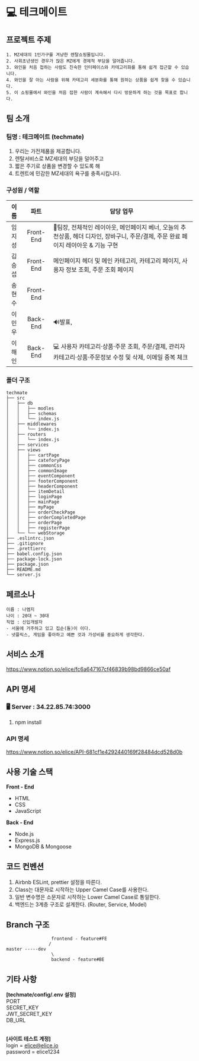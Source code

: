 # 💻 테크메이트


## 프로젝트 주제

```
1. MZ세대의 1인가구를 겨냥한 렌탈쇼핑몰입니다.
2. 사회초년생인 경우가 많은 MZ에게 경제적 부담을 덜어줍니다.
3. 와인을 처음 접하는 사람도 친숙한 인터페이스와 카테고리화를 통해 쉽게 접근할 수 있습니다.
4. 와인을 잘 아는 사람을 위해 카테고리 세분화를 통해 원하는 상품을 쉽게 찾을 수 있습니다.
5. 이 쇼핑몰에서 와인을 처음 접한 사람이 계속해서 다시 방문하게 하는 것을 목표로 합니다.
```

## 팀 소개

### **팀명 : 테크메이트 (techmate)**

1. 우리는 가전제품을 제공합니다.
2. 렌탈서비스로 MZ세대의 부담을 덜어주고
3. 짧은 주기로 상품을 변경할 수 있도록 해
4. 트렌트에 민감한 MZ세대의 욕구를 충족시킵니다.

### 구성원 / 역할

|  이름  |   파트   | 담당 업무                                                                                                                                                            |
| :----: | :-------: | -------------------------------------------------------------------------------------------------------------------------------------------------------------------- |
| 임지성 | Front-End | 👑팀장, 전체적인 레이아웃, 메인페이지 베너, 오늘의 추천상품, 헤더 디자인, 장바구니, 주문/결제, 주문 완료 페이지 레이아웃 & 기능 구현 |
| 김승섭 | Front-End | 메인페이지 헤더 및 메인 카테고리, 카테고리 페이지, 사용자 정보 조회, 주문 조회 페이지 |
| 송현수 | Front-End | | 💻 사용자 상품 페이지, 회원가입, 로그인 페이지, 메인페이지 푸터 레이아웃 및 기능 구현 
| 이민우 | Back-End | 🔊발표, |
| 이해인 | Back-End | 💻 사용자 카테고리·상품·주문 조회, 주문/결제, 관리자 카테고리·상품·주문정보 수정 및 삭제, 이메일 중복 체크 |

### 폴더 구조

```
techmate
├── src   
│   ├── db
│   │   ├── modles
│   │   ├── schemas
│   │   └── index.js
│   ├── middlewares
│   │   └── index.js
│   ├── routers
│   │   └── index.js
│   ├── services
│   ├── views
│   │   ├── cartPage
│   │   ├── cateforyPage
│   │   ├── commonCss
│   │   ├── commonImage
│   │   ├── eventComponent
│   │   ├── footerComponent
│   │   ├── headerComponent
│   │   ├── itemDetail
│   │   ├── loginPage
│   │   ├── mainPage
│   │   ├── myPage
│   │   ├── orderCheckPage
│   │   ├── orderCompletedPage
│   │   ├── orderPage
│   │   ├── registerPage
│   └── └── webStorage
├── .eslintrc.json
├── .gitignore
├── .prettierrc
├── babel.config.json
├── package-lock.json
├── package.json
├── README.md
└── server.js

```

## 페르소나

```
이름 : 나엠지
나이 : 20대 ~ 30대
직업 : 신입개발자
- 서울에 거주하고 있고 집순(돌)이 이다.
- 넷플릭스, 게임을 좋아하고 예쁜 것과 가성비를 중요하게 생각한다.
```

## 서비스 소개

https://www.notion.so/elice/fc6a647167cf46839b98bd9866ce50af
<br>

## API 명세

### 🖥️ Server : 34.22.85.74:3000

1. npm install

### API 명세

https://www.notion.so/elice/API-681cf1e4292440169f28484dcd528d0b
<br>

## 사용 기술 스택

**Front - End**

- HTML
- CSS
- JavaScript

**Back - End**

- Node.js
- Express.js
- MongoDB & Mongoose

## 코드 컨벤션

1. Airbnb ESLint, prettier 설정을 따른다.
2. Class는 대문자로 시작하는 Upper Camel Case를 사용한다.
3. 일반 변수명은 소문자로 시작하는 Lower Camel Case로 통일한다.
4. 백엔드는 3계층 구조로 설계한다. (Router, Service, Model)

## Branch 구조

```
                 frontend - feature#FE
                /
master -----dev
                 \
                 backend - feature#BE
```

## 기타 사항
**[techmate/config/.env 설정]**<br>
PORT<br>
SECRET_KEY<br>
JWT_SECRET_KEY<br>
DB_URL<br>
<br>

**[사이트 테스트 계정]**<br>
login = elice@elice.io<br>
password = elice1234<br>
<br>
